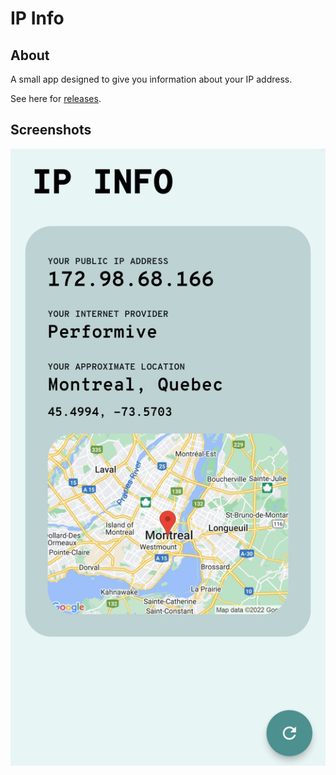 # IP Info

## About
A small app designed to give you information about your IP address.

See here for [releases](https://github.com/marsnebulasoup/ip_info/releases).

## Screenshots
![Screenshot](./screenshot.jpg)
